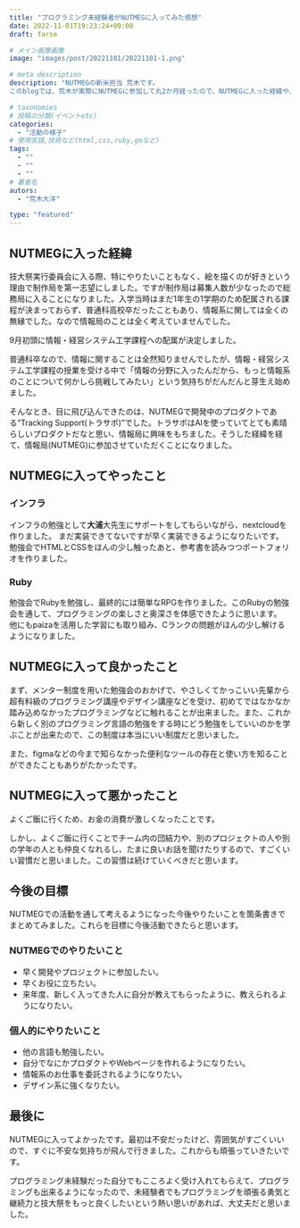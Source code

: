 ```yaml
---
title: "プログラミング未経験者がNUTMEGに入ってみた感想"
date: 2022-11-01T19:23:24+09:00
draft: farse

# メイン画像画像
image: "images/post/20221101/20221101-1.png"

# meta description
description: "NUTMEGの新米担当 荒木です。
このblogでは、荒木が実際にNUTMEGに参加して丸2か月経ったので、NUTMEGに入った経緯や、NUTMEGに入ってよかったこと・悪かったことなどを紹介したいと思います。これからNUTMEGに入ろうか迷ってる人にとって有益な情報となれたら幸いです。"

# taxonomies
# 投稿の分類(イベントetc)
categories:
  - "活動の様子"
# 使用言語,技術など(html,css,ruby,goなど)
tags:
  - ""
  - ""
  - ""
# 著者名
autors:
  - "荒木大洋"

type: "featured"
---
```

## NUTMEGに入った経緯
技大祭実行委員会に入る際、特にやりたいこともなく、絵を描くのが好きという理由で制作局を第一志望にしました。ですが制作局は募集人数が少なったので総務局に入ることになりました。入学当時はまだ1年生の1学期のため配属される課程が決まっておらず、普通科高校卒だったこともあり、情報系に関しては全くの無縁でした。なので情報局のことは全く考えていませんでした。

<!-- そうして、総務局の物品管理部門に入ったわけですが、そこでの仕事は構内の机やいすの数を数えて集計したり、技大祭直前に力仕事したり、技大祭当日に本部でいろんな部屋の鍵の管理や物品の貸し出しをしたりと技大祭に関わる事務的な作業が大半でした。 -->

9月初頭に情報・経営システム工学課程への配属が決定しました。

普通科卒なので、情報に関することは全然知りませんでしたが、情報・経営システム工学課程の授業を受ける中で「情報の分野に入ったんだから、もっと情報系のことについて何かしら挑戦してみたい」という気持ちがだんだんと芽生え始めました。

そんなとき、目に飛び込んできたのは、NUTMEGで開発中のプロダクトである“Tracking Support(トラサポ)”でした。トラサポはAIを使っていてとても素晴らしいプロダクトだなと思い、情報局に興味をもちました。そうした経緯を経て、情報局(NUTMEG)に参加させていただくことになりました。<!-- これからもよろしくお願いします。 -->

## NUTMEGに入ってやったこと

### インフラ
インフラの勉強として**大浦**大先生にサポートをしてもらいながら、nextcloudを作りました。
まだ実装できてないですが早く実装できるようになりたいです。勉強会でHTMLとCSSをほんの少し触ったあと、参考書を読みつつポートフォリオを作りました。

### Ruby
勉強会でRubyを勉強し、最終的には簡単なRPGを作りました。このRubyの勉強会を通して、プログラミングの楽しさと奥深さを体感できたように思います。
他にもpaizaを活用した学習にも取り組み、Cランクの問題がほんの少し解けるようになりました。


## NUTMEGに入って良かったこと
まず、メンター制度を用いた勉強会のおかげで、やさしくてかっこいい先輩から超有料級のプログラミング講座やデザイン講座などを受け、初めてではなかなか踏み込めなかったプログラミングなどに触れることが出来ました。また、これから新しく別のプログラミング言語の勉強をする時にどう勉強をしていいのかを学ぶことが出来たので、この制度は本当にいい制度だと思いました。

また、figmaなどの今まで知らなかった便利なツールの存在と使い方を知ることができたこともありがたかったです。

## NUTMEGに入って悪かったこと
よくご飯に行くため、お金の消費が激しくなったことです。

しかし、よくご飯に行くことでチーム内の団結力や、別のプロジェクトの人や別の学年の人とも仲良くなれるし、たまに良いお話を聞けたりするので、すごくいい習慣だと思いました。この習慣は続けていくべきだと思います。


## 今後の目標
NUTMEGでの活動を通して考えるようになった今後やりたいことを箇条書きでまとめてみました。これらを目標に今後活動できたらと思います。
### NUTMEGでのやりたいこと
- 早く開発やプロジェクトに参加したい。
- 早くお役に立ちたい。
- 来年度、新しく入ってきた人に自分が教えてもらったように、教えられるようになりたい。

### 個人的にやりたいこと
- 他の言語も勉強したい。
- 自分でなにかプロダクトやWebページを作れるようになりたい。
- 情報系のお仕事を委託されるようになりたい。
- デザイン系に強くなりたい。


## 最後に
NUTMEGに入ってよかったです。最初は不安だったけど、雰囲気がすごくいいので、すぐに不安な気持ちが飛んで行きました。これからも頑張っていきたいです。

プログラミング未経験だった自分でもこころよく受け入れてもらえて、プログラミングも出来るようになったので、未経験者でもプログラミングを頑張る勇気と継続力と技大祭をもっと良くしたいという熱い思いがあれば、大丈夫だと思いました。
